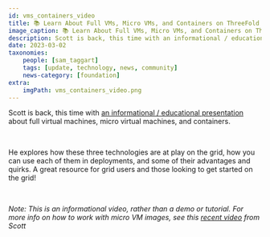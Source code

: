 ```yaml
---
id: vms_containers_video
title: 📚 Learn About Full VMs, Micro VMs, and Containers on ThreeFold
image_caption: 📚 Learn About Full VMs, Micro VMs, and Containers on ThreeFold
description: Scott is back, this time with an informational / educational presentation about full virtual machines, micro virtual machines, and containers. 
date: 2023-03-02
taxonomies:
    people: [sam_taggart]
    tags: [update, technology, news, community]
    news-category: [foundation]
extra:
    imgPath: vms_containers_video.png
---
```


Scott is back, this time with [an informational / educational presentation](https://www.youtube.com/watch?v=Q5uH0qBJtQo) about full virtual machines, micro virtual machines, and containers.

<br/>

He explores how these three technologies are at play on the grid, how you can use each of them in deployments, and some of their advantages and quirks. A great resource for grid users and those looking to get started on the grid!

<br/>

_Note: This is an informational video, rather than a demo or tutorial. For more info on how to work with micro VM images, see this [recent video](https://www.youtube.com/watch?v=IM9fikszyss) from Scott_
